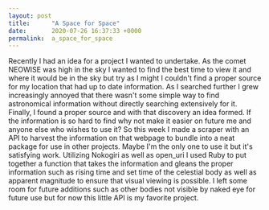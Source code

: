 ```yaml
---
layout: post
title:      "A Space for Space"
date:       2020-07-26 16:37:33 +0000
permalink:  a_space_for_space
---
```



Recently I had an idea for a project I wanted to undertake. As the comet NEOWISE was high in the sky I wanted to find the best time to view it and where it would be in the sky but try as I might I couldn't find a proper source for my location that had up to date information. As I searched further I grew increasingly annoyed that there wasn't some simple way to find astronomical information without directly searching extensively for it. Finally, I found a proper source and with that discovery an idea formed. If the information is so hard to find why not make it easier on future me and anyone else who wishes to use it? So this week I made a scraper with an API to harvest the information on that webpage to bundle into a neat package for use in other projects. Maybe I'm the only one to use it but it's satisfying work. Utilizing Nokogiri as well as open_uri I used Ruby to put together a function that takes the information and gleans the proper information such as rising time and set time of the celestial body as well as apparent magnitude to ensure that visual viewing is possible. I left some room for future additions such as other bodies not visible by naked eye for future use but for now this little API is my favorite project.
